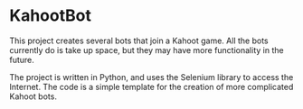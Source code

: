 # KahootBot
This project creates several bots that join a Kahoot game. All the bots currently do is take up space, but they may have more functionality in the future.

The project is written in Python, and uses the Selenium library to access the Internet. The code is a simple template for the creation of more complicated Kahoot bots.
